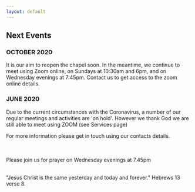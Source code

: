 ```yaml
---
layout: default
---
```


## **Next Events**

### **OCTOBER 2020**

It is our aim to reopen the chapel soon.
In the meantime, we continue to meet using Zoom online, on Sundays at 10:30am and 6pm, and on Wednesday evenings at 7:45pm.
Contact us to get access to the zoom online details.

### **JUNE 2020**

Due to the current circumstances with the Coronavirus, a number of our regular meetings and activities are 'on hold'.
However we thank God we are still able to meet using ZOOM (see Services page)

For more information please get in touch using our contacts details.

<br/>
<br/>
Please join us for prayer on Wednesday evenings at 7.45pm
<br/>
<br/>

"Jesus Christ is the same yesterday and today and forever." Hebrews 13 verse 8.
